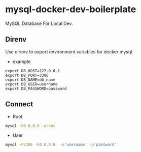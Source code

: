 # mysql-docker-dev-boilerplate
MySQL Database For Local Dev.
## Direnv
Use direnv to export environment variables for docker mysql.

- example
```.envrc
export DB_HOST=127.0.0.1
export DB_PORT=3306
export DB_NAME=db_name
export DB_USER=username
export DB_PASSWORD=password
```

## Connect
- Root
```sh
mysql -h0.0.0.0 -uroot
```

- User
```sh
mysql -P3306 -h0.0.0.0  -u'username' -p'password'
```
